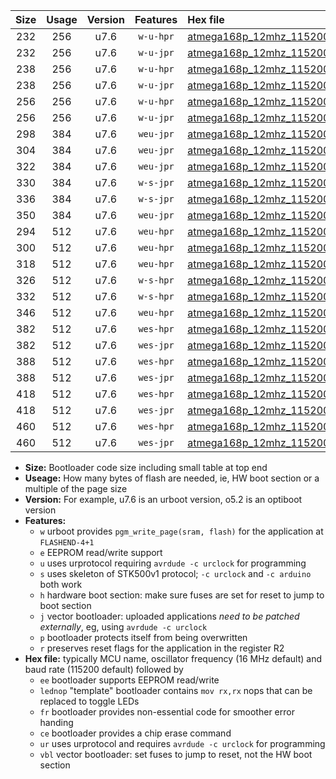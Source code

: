 |Size|Usage|Version|Features|Hex file|
|:-:|:-:|:-:|:-:|:--|
|232|256|u7.6|`w-u-hpr`|[atmega168p_12mhz_115200bps_ur.hex](https://raw.githubusercontent.com/stefanrueger/urboot/main/atmega168p_12mhz_115200bps_ur.hex)|
|232|256|u7.6|`w-u-jpr`|[atmega168p_12mhz_115200bps_ur_vbl.hex](https://raw.githubusercontent.com/stefanrueger/urboot/main/atmega168p_12mhz_115200bps_ur_vbl.hex)|
|238|256|u7.6|`w-u-hpr`|[atmega168p_12mhz_115200bps_lednop_ur.hex](https://raw.githubusercontent.com/stefanrueger/urboot/main/atmega168p_12mhz_115200bps_lednop_ur.hex)|
|238|256|u7.6|`w-u-jpr`|[atmega168p_12mhz_115200bps_lednop_ur_vbl.hex](https://raw.githubusercontent.com/stefanrueger/urboot/main/atmega168p_12mhz_115200bps_lednop_ur_vbl.hex)|
|256|256|u7.6|`w-u-hpr`|[atmega168p_12mhz_115200bps_lednop_fr_ur.hex](https://raw.githubusercontent.com/stefanrueger/urboot/main/atmega168p_12mhz_115200bps_lednop_fr_ur.hex)|
|256|256|u7.6|`w-u-jpr`|[atmega168p_12mhz_115200bps_lednop_fr_ur_vbl.hex](https://raw.githubusercontent.com/stefanrueger/urboot/main/atmega168p_12mhz_115200bps_lednop_fr_ur_vbl.hex)|
|298|384|u7.6|`weu-jpr`|[atmega168p_12mhz_115200bps_ee_ur_vbl.hex](https://raw.githubusercontent.com/stefanrueger/urboot/main/atmega168p_12mhz_115200bps_ee_ur_vbl.hex)|
|304|384|u7.6|`weu-jpr`|[atmega168p_12mhz_115200bps_ee_lednop_ur_vbl.hex](https://raw.githubusercontent.com/stefanrueger/urboot/main/atmega168p_12mhz_115200bps_ee_lednop_ur_vbl.hex)|
|322|384|u7.6|`weu-jpr`|[atmega168p_12mhz_115200bps_ee_lednop_fr_ur_vbl.hex](https://raw.githubusercontent.com/stefanrueger/urboot/main/atmega168p_12mhz_115200bps_ee_lednop_fr_ur_vbl.hex)|
|330|384|u7.6|`w-s-jpr`|[atmega168p_12mhz_115200bps_vbl.hex](https://raw.githubusercontent.com/stefanrueger/urboot/main/atmega168p_12mhz_115200bps_vbl.hex)|
|336|384|u7.6|`w-s-jpr`|[atmega168p_12mhz_115200bps_lednop_vbl.hex](https://raw.githubusercontent.com/stefanrueger/urboot/main/atmega168p_12mhz_115200bps_lednop_vbl.hex)|
|350|384|u7.6|`weu-jpr`|[atmega168p_12mhz_115200bps_ee_lednop_fr_ce_ur_vbl.hex](https://raw.githubusercontent.com/stefanrueger/urboot/main/atmega168p_12mhz_115200bps_ee_lednop_fr_ce_ur_vbl.hex)|
|294|512|u7.6|`weu-hpr`|[atmega168p_12mhz_115200bps_ee_ur.hex](https://raw.githubusercontent.com/stefanrueger/urboot/main/atmega168p_12mhz_115200bps_ee_ur.hex)|
|300|512|u7.6|`weu-hpr`|[atmega168p_12mhz_115200bps_ee_lednop_ur.hex](https://raw.githubusercontent.com/stefanrueger/urboot/main/atmega168p_12mhz_115200bps_ee_lednop_ur.hex)|
|318|512|u7.6|`weu-hpr`|[atmega168p_12mhz_115200bps_ee_lednop_fr_ur.hex](https://raw.githubusercontent.com/stefanrueger/urboot/main/atmega168p_12mhz_115200bps_ee_lednop_fr_ur.hex)|
|326|512|u7.6|`w-s-hpr`|[atmega168p_12mhz_115200bps.hex](https://raw.githubusercontent.com/stefanrueger/urboot/main/atmega168p_12mhz_115200bps.hex)|
|332|512|u7.6|`w-s-hpr`|[atmega168p_12mhz_115200bps_lednop.hex](https://raw.githubusercontent.com/stefanrueger/urboot/main/atmega168p_12mhz_115200bps_lednop.hex)|
|346|512|u7.6|`weu-hpr`|[atmega168p_12mhz_115200bps_ee_lednop_fr_ce_ur.hex](https://raw.githubusercontent.com/stefanrueger/urboot/main/atmega168p_12mhz_115200bps_ee_lednop_fr_ce_ur.hex)|
|382|512|u7.6|`wes-hpr`|[atmega168p_12mhz_115200bps_ee.hex](https://raw.githubusercontent.com/stefanrueger/urboot/main/atmega168p_12mhz_115200bps_ee.hex)|
|382|512|u7.6|`wes-jpr`|[atmega168p_12mhz_115200bps_ee_vbl.hex](https://raw.githubusercontent.com/stefanrueger/urboot/main/atmega168p_12mhz_115200bps_ee_vbl.hex)|
|388|512|u7.6|`wes-hpr`|[atmega168p_12mhz_115200bps_ee_lednop.hex](https://raw.githubusercontent.com/stefanrueger/urboot/main/atmega168p_12mhz_115200bps_ee_lednop.hex)|
|388|512|u7.6|`wes-jpr`|[atmega168p_12mhz_115200bps_ee_lednop_vbl.hex](https://raw.githubusercontent.com/stefanrueger/urboot/main/atmega168p_12mhz_115200bps_ee_lednop_vbl.hex)|
|418|512|u7.6|`wes-hpr`|[atmega168p_12mhz_115200bps_ee_lednop_fr.hex](https://raw.githubusercontent.com/stefanrueger/urboot/main/atmega168p_12mhz_115200bps_ee_lednop_fr.hex)|
|418|512|u7.6|`wes-jpr`|[atmega168p_12mhz_115200bps_ee_lednop_fr_vbl.hex](https://raw.githubusercontent.com/stefanrueger/urboot/main/atmega168p_12mhz_115200bps_ee_lednop_fr_vbl.hex)|
|460|512|u7.6|`wes-hpr`|[atmega168p_12mhz_115200bps_ee_lednop_fr_ce.hex](https://raw.githubusercontent.com/stefanrueger/urboot/main/atmega168p_12mhz_115200bps_ee_lednop_fr_ce.hex)|
|460|512|u7.6|`wes-jpr`|[atmega168p_12mhz_115200bps_ee_lednop_fr_ce_vbl.hex](https://raw.githubusercontent.com/stefanrueger/urboot/main/atmega168p_12mhz_115200bps_ee_lednop_fr_ce_vbl.hex)|

- **Size:** Bootloader code size including small table at top end
- **Useage:** How many bytes of flash are needed, ie, HW boot section or a multiple of the page size
- **Version:** For example, u7.6 is an urboot version, o5.2 is an optiboot version
- **Features:**
  + `w` urboot provides `pgm_write_page(sram, flash)` for the application at `FLASHEND-4+1`
  + `e` EEPROM read/write support
  + `u` uses urprotocol requiring `avrdude -c urclock` for programming
  + `s` uses skeleton of STK500v1 protocol; `-c urclock` and `-c arduino` both work
  + `h` hardware boot section: make sure fuses are set for reset to jump to boot section
  + `j` vector bootloader: uploaded applications *need to be patched externally*, eg, using `avrdude -c urclock`
  + `p` bootloader protects itself from being overwritten
  + `r` preserves reset flags for the application in the register R2
- **Hex file:** typically MCU name, oscillator frequency (16 MHz default) and baud rate (115200 default) followed by
  + `ee` bootloader supports EEPROM read/write
  + `lednop` "template" bootloader contains `mov rx,rx` nops that can be replaced to toggle LEDs
  + `fr` bootloader provides non-essential code for smoother error handing
  + `ce` bootloader provides a chip erase command
  + `ur` uses urprotocol and requires `avrdude -c urclock` for programming
  + `vbl` vector bootloader: set fuses to jump to reset, not the HW boot section
